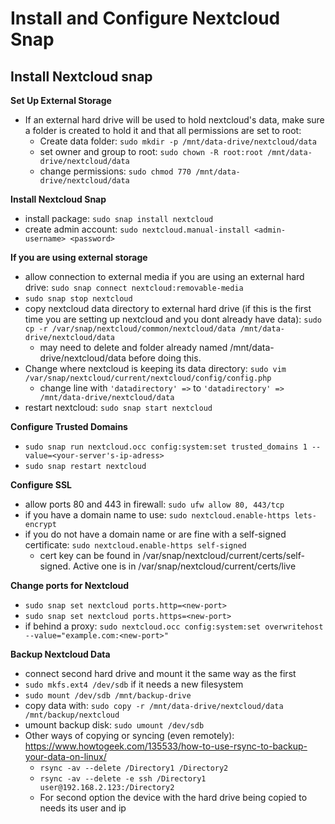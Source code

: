 # Install and Configure Nextcloud Snap

## Install Nextcloud snap

**Set Up External Storage**
* If an external hard drive will be used to hold nextcloud's data, make sure a folder is created to hold it and that all permissions are set to root:
  * Create data folder: `sudo mkdir -p /mnt/data-drive/nextcloud/data`
  * set owner and group to root: `sudo chown -R root:root /mnt/data-drive/nextcloud/data`
  * change permissions: `sudo chmod 770 /mnt/data-drive/nextcloud/data`

**Install Nextcloud Snap**
* install package: `sudo snap install nextcloud`
* create admin account: `sudo nextcloud.manual-install <admin-username> <password>`

**If you are using external storage**
* allow connection to external media if you are using an external hard drive: `sudo snap connect nextcloud:removable-media`
* `sudo snap stop nextcloud`
* copy nextcloud data directory to external hard drive (if this is the first time you are setting up nextcloud and you dont already have data): `sudo cp -r /var/snap/nextcloud/common/nextcloud/data /mnt/data-drive/nextcloud/data`
  * may need to delete and folder already named /mnt/data-drive/nextcloud/data before doing this.
* Change where nextcloud is keeping its data directory: `sudo vim /var/snap/nextcloud/current/nextcloud/config/config.php`
  * change line with `'datadirectory' =>` to `'datadirectory' => /mnt/data-drive/nextcloud/data`
* restart nextcloud: `sudo snap start nextcloud`


**Configure Trusted Domains**
* `sudo snap run nextcloud.occ config:system:set trusted_domains 1 --value=<your-server's-ip-adress>`
* `sudo snap restart nextcloud`


**Configure SSL**
* allow ports 80 and 443 in firewall: `sudo ufw allow 80, 443/tcp`
* if you have a domain name to use: `sudo nextcloud.enable-https lets-encrypt`
* if you do not have a domain name or are fine with a self-signed certificate: `sudo nextcloud.enable-https self-signed`
  * cert key can be found in /var/snap/nextcloud/current/certs/self-signed. Active one is in /var/snap/nextcloud/current/certs/live


**Change ports for Nextcloud**
* `sudo snap set nextcloud ports.http=<new-port>`
* `sudo snap set nextcloud ports.https=<new-port>`
* if behind a proxy: `sudo nextcloud.occ config:system:set overwritehost --value="example.com:<new-port>"`

**Backup Nextcloud Data**
* connect second hard drive and mount it the same way as the first
* `sudo mkfs.ext4 /dev/sdb` if it needs a new filesystem
* `sudo mount /dev/sdb /mnt/backup-drive`
* copy data with: `sudo copy -r /mnt/data-drive/nextcloud/data /mnt/backup/nextcloud`
* umount backup disk: `sudo umount /dev/sdb`
* Other ways of copying or syncing (even remotely): https://www.howtogeek.com/135533/how-to-use-rsync-to-backup-your-data-on-linux/
  * `rsync -av --delete /Directory1 /Directory2`
  * `rsync -av --delete -e ssh /Directory1 user@192.168.2.123:/Directory2`
  * For second option the device with the hard drive being copied to needs its user and ip
